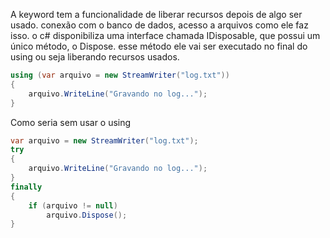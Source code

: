 A keyword tem a funcionalidade de liberar recursos depois de algo ser usado. conexão com o banco de dados, acesso a arquivos
como ele faz isso. o c# disponibiliza uma interface chamada IDisposable, que possui um único método, o Dispose. esse método ele vai ser executado no final do using ou seja liberando recursos usados.
```c#
using (var arquivo = new StreamWriter("log.txt"))
{
    arquivo.WriteLine("Gravando no log...");
}
```
Como seria sem usar o using
```c#
var arquivo = new StreamWriter("log.txt");
try
{
    arquivo.WriteLine("Gravando no log...");
}
finally
{
    if (arquivo != null)
        arquivo.Dispose();
}
```

